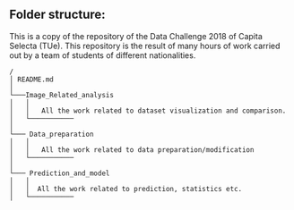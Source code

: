 ## Folder structure:

This is a copy of the repository of the Data Challenge 2018 of Capita Selecta (TUe). This repository is the result of many hours of work carried out by a team of students of different nationalities.

```
/
│ README.md 
│
└───Image_Related_analysis
│   │
│   │	All the work related to dataset visualization and comparison.
│ 	└───────────
│   
└─── Data_preparation
│   │   
│   │	All the work related to data preparation/modification
│ 	└───────────  
│
└─── Prediction_and_model
│   │  
│   │  All the work related to prediction, statistics etc.
│ 	└───────────